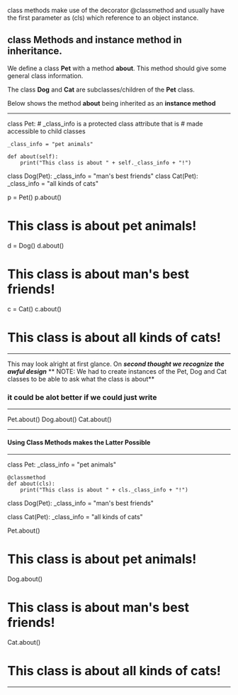 class methods make use of the decorator @classmethod
and usually have the first parameter as (cls) which reference to an 
object instance.

## class Methods and instance method in inheritance.

We define a class **Pet** with a method **about**.
This method should give some general class information.

The class **Dog** and **Cat** are subclasses/children of the **Pet** class.

Below shows the method **about** being inherited as an **instance method**


***
class Pet:
	# _class_info is a protected class attribute that is 
	# made accessible to child classes

	_class_info = "pet animals"
	
	def about(self):
		print("This class is about " + self._class_info + "!")
class Dog(Pet):
	_class_info = "man's best friends"
class Cat(Pet):
	_class_info = "all kinds of cats"

p = Pet()
p.about()
# This class is about pet animals!
d = Dog()
d.about()
# This class is about man's best friends!
c = Cat()
c.about()
# This class is about all kinds of cats!


***

This may look alright at first glance. On ***second thought we recognize the awful design*** 
** NOTE: We had to create instances of the Pet, Dog and Cat classes to be able to ask what the class is about**

### it could be alot better if we could just write
***
Pet.about()
Dog.about()
Cat.about()
***

#### Using Class Methods makes the Latter Possible

***
class Pet:
	_class_info = "pet animals"

	@classmethod
	def about(cls):
		print("This class is about " + cls._class_info + "!")
class Dog(Pet):
	_class_info = "man's best friends"
	
class Cat(Pet):
	_class_info = "all kinds of cats"


Pet.about()
# This class is about pet animals!
Dog.about()
# This class is about man's best friends!
Cat.about()
# This class is about all kinds of cats!

***

	


